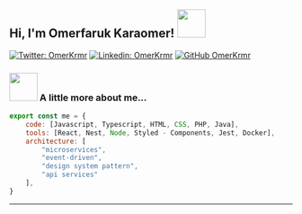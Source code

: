 <h2> Hi, I'm Omerfaruk Karaomer! <img src="https://media.giphy.com/media/mGcNjsfWAjY5AEZNw6/giphy.gif" width="50"></h2>

</em></p>

[![Twitter: OmerKrmr](https://img.shields.io/twitter/follow/omerkrmr?style=social)](https://twitter.com/omerkrmr)
[![Linkedin: OmerKrmr](https://img.shields.io/badge/-omerkrmr-blue?style=flat-square&logo=Linkedin&logoColor=white&link=https://www.linkedin.com/in/omerfarukkaraomer/)](https://www.linkedin.com/in/%C3%B6merfaruk-kara%C3%B6mer-08159620b/)
[![GitHub OmerKrmr](https://img.shields.io/github/followers/krmrr?label=follow&style=social)](https://github.com/krmrr)

### <img style="border-raidus: 15px;" src="https://i.ibb.co/Bt7v5C6/hacker-hacker-man.gif" width="50"> A little more about me...

```javascript
export const me = {
	code: [Javascript, Typescript, HTML, CSS, PHP, Java],
	tools: [React, Nest, Node, Styled - Components, Jest, Docker],
	architecture: [
		"microservices",
		"event-driven",
		"design system pattern",
		"api services"
	],
}
```

---

